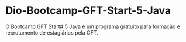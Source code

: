 # Dio-Bootcamp-GFT-Start-5-Java
O Bootcamp GFT Start# 5 Java é um programa gratuito para formação e recrutamento de estagiários pela GFT.
